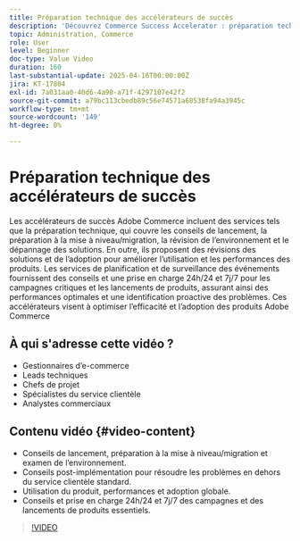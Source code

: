 ```yaml
---
title: Préparation technique des accélérateurs de succès
description: 'Découvrez Commerce Success Accelerator : préparation technique, révision de solution, planification d’événements et surveillance 24h/24 et 7j/7 pour des performances optimales.'
topic: Administration, Commerce
role: User
level: Beginner
doc-type: Value Video
duration: 160
last-substantial-update: 2025-04-16T00:00:00Z
jira: KT-17804
exl-id: 7a031aa0-40d6-4a90-a71f-4297107e42f2
source-git-commit: a79bc113cbedb89c56e74571a68538fa94a3945c
workflow-type: tm+mt
source-wordcount: '149'
ht-degree: 0%

---
```


# Préparation technique des accélérateurs de succès

Les accélérateurs de succès Adobe Commerce incluent des services tels que la préparation technique, qui couvre les conseils de lancement, la préparation à la mise à niveau/migration, la révision de l’environnement et le dépannage des solutions. En outre, ils proposent des révisions des solutions et de l’adoption pour améliorer l’utilisation et les performances des produits. Les services de planification et de surveillance des événements fournissent des conseils et une prise en charge 24h/24 et 7j/7 pour les campagnes critiques et les lancements de produits, assurant ainsi des performances optimales et une identification proactive des problèmes. Ces accélérateurs visent à optimiser l’efficacité et l’adoption des produits Adobe Commerce

## À qui s&#39;adresse cette vidéo ?

* Gestionnaires d’e-commerce
* Leads techniques
* Chefs de projet
* Spécialistes du service clientèle
* Analystes commerciaux

## Contenu vidéo {#video-content}

* Conseils de lancement, préparation à la mise à niveau/migration et examen de l’environnement.
* Conseils post-implémentation pour résoudre les problèmes en dehors du service clientèle standard.
* Utilisation du produit, performances et adoption globale.
* Conseils et prise en charge 24h/24 et 7j/7 des campagnes et des lancements de produits essentiels.

>[!VIDEO](https://video.tv.adobe.com/v/3457655/?learn=on&enablevpops)
